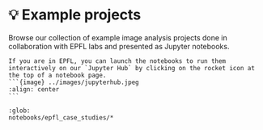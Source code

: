 # 💡 Example projects

Browse our collection of example image analysis projects done in collaboration with EPFL labs and presented as Jupyter notebooks.

````{admonition} Launch the notebooks
If you are in EPFL, you can launch the notebooks to run them interactively on our `Jupyter Hub` by clicking on the rocket icon at the top of a notebook page.
```{image} ../images/jupyterhub.jpeg
:align: center
```
````

```{nblinkgallery}
:glob:
notebooks/epfl_case_studies/*
```